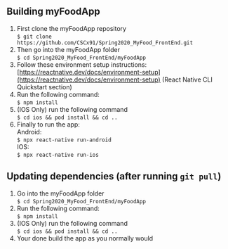 ## Building myFoodApp

1. First clone the myFoodApp repository  
`$ git clone https://github.com/CSCx91/Spring2020_MyFood_FrontEnd.git`
2. Then go into the myFoodApp folder  
`$ cd Spring2020_MyFood_FrontEnd/myFoodApp`
3. Follow these environment setup instructions: [https://reactnative.dev/docs/environment-setup](https://reactnative.dev/docs/environment-setup) (React Native CLI Quickstart section)
4. Run the following command:  
`$ npm install`
5. (IOS Only) run the following command  
`$ cd ios && pod install && cd ..`
6. Finally to run the app:  
Android:  
`$ npx react-native run-android`  
IOS:  
`$ npx react-native run-ios`

## Updating dependencies (after running `git pull`)

1. Go into the myFoodApp folder  
`$ cd Spring2020_MyFood_FrontEnd/myFoodApp`
2. Run the following command:  
`$ npm install`
3. (IOS Only) run the following command  
`$ cd ios && pod install && cd ..`
4. Your done build the app as you normally would
